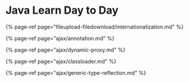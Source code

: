 # Java Learn Day to Day

{% page-ref page="fileupload-filedownload/internationalization.md" %}

{% page-ref page="ajax/annotation.md" %}

{% page-ref page="ajax/dynamic-proxy.md" %}

{% page-ref page="ajax/classloader.md" %}

{% page-ref page="ajax/generic-type-reflection.md" %}



